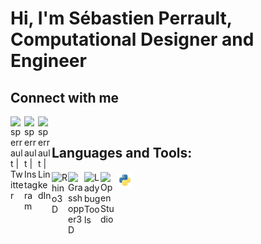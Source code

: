 # Hi, I'm Sébastien Perrault, Computational Designer and Engineer

## Connect with me

[<img align="left" alt="sperrault | Twitter" width="22px" src="https://cdn.jsdelivr.net/npm/simple-icons@v3/icons/twitter.svg" />][twitter]
[<img align="left" alt="sperrault | Instagram" width="22px" src="https://cdn.jsdelivr.net/npm/simple-icons@v3/icons/instagram.svg" />][instagram]
[<img align="left" alt="sperrault | LinkedIn" width="22px" src="https://cdn.jsdelivr.net/npm/simple-icons@v3/icons/linkedin.svg" />][linkedin]
<br>

## Languages and Tools:

<img align="left" alt="Rhino3D" width="26px" src="https://w7.pngwing.com/pngs/454/77/png-transparent-rhinoceros-3d-computer-icons-rhino-rhino-rhino-logo-white-3d-computer-graphics-mammal-thumbnail.png" />
<img align="left" alt="Grasshopper3D" width="26px" src="https://seeklogo.com/images/G/grasshopper-3d-logo-B55A18550D-seeklogo.com.png" />
<img align="left" alt="Ladybug Tools" width="26px" src="https://www.ladybug.tools/assets/img/logo.png" />
<img align="left" alt="Open Studio" width="26px" src="https://www.energy.gov/sites/default/files/styles/photo_gallery_509_x_678_/public/openstudio_flat_logo.png?itok=3h_ETkBU" />
<img align="left" alt="Python" width="26px" src="https://raw.githubusercontent.com/github/explore/80688e429a7d4ef2fca1e82350fe8e3517d3494d/topics/python/python.png" />

<br>

 

<!-- Abbreviationss -->

[twitter]: https://twitter.com/s_perrault
[instagram]: https://instagram.com/sebastienperrault
[linkedin]: https://www.linkedin.com/in/sebastienperrault